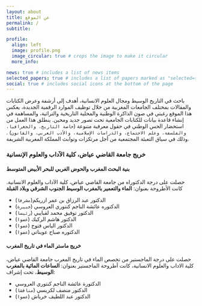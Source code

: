 ```yaml
---
layout: about
title: عن الموقع
permalink: /
subtitle:

profile:
  align: left
  image: profile.png
  image_circular: true # crops the image to make it circular
  more_info:

news: true # includes a list of news items
selected_papers: true # includes a list of papers marked as "selected={true}"
social: true # includes social icons at the bottom of the page
---
```


باحث في التاريخ الوسيط ومجال العلوم الانسانية، أهدف إلى أرشفة وعرض الكتابات والمقالات بمختلف الجامعات المغربية من خلال توظيف الموارد الرقمية الجديدة، يعكس هذا الموقع رغبتي في صون الذاكرة الوطنية والمحلية التاريخية والتراثية، والمساهمة في إنشاء قاعدة بيانات للكتابات الجامعية تحت تصور جديد ومحين. ينطلق هذا العمل من استحضار الحس الوطني في حقول معرفية متنوعة \(`خاصة التاريخ، والجغرافيا، والفلسفة، وعلم الاجتماع، والدراسات الإسلامية، والأدب العربي، والقانون`\) . وذلك في سياق التعبئة المجتمعية من أجل مرتكزات وتوابث المملكة المغربية الشريفة. 

### خريج جامعة القاضي عياض، كلية الآداب والعلوم الإنسانية

#### بنية البحث المغرب والحوض الغربي للبحر الأبيض المتوسط
حصلت على درجة الدكتوراه من جامعة القاضي عياض، كلية الآداب والعلوم الانسانية. كانت الأطروحة بعنوان: **الماء والتعمير بالمغرب الوسيط الجنوب الشرقي وبلاد القبلة**
- الدكتور عبد الرزاق بن عمر ازريكم\(`مشرفا`\)
- الدكتوره عائشة الناجم كنتوري العروسي \(`خبيرة`\)
- الدكتور توفيق محمد لقبايبي \(`رئيسا`\)
- الدكتور هاشم الركيك \(`عضوا`\)
- الدكتور الياس فتوح \(`عضوا`\)
- الدكتوره صباح عويناتي \(`عضوا`\)

#### خريج ماستر الماء في تاريخ المغرب
حصلت على درجة الماجستير من تخصص الماء في تاريخ المغرب جامعة القاضي عياض، كلية الاداب والعلوم الانسانية، كانت أطروحة الماجستير بعنوان: **الساعات المائية بالمغرب الوسيط**، تحت إشراف:
- الدكتورة عائشة الناجم كنتوري العروسي
- الدكتور منصف لكريسي \(`مناقشا`\)
- الدكتور عبد اللطيف خرباش \(`عضوا`\)
